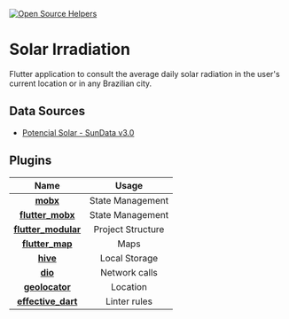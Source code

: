 [![Open Source Helpers](https://www.codetriage.com/rodrigopequeno/solar_irradiation/badges/users.svg)](https://www.codetriage.com/rodrigopequeno/solar_irradiation)

# Solar Irradiation

Flutter application to consult the average daily solar radiation in the user's current location or in any Brazilian city.

## Data Sources
- [Potencial Solar - SunData v3.0](http://www.cresesb.cepel.br/index.php?section=sundata) 

## Plugins
| Name | Usage |
|:------:|:-------:|
|[**mobx**](https://pub.dev/packages/mobx#-readme-tab-)| State Management|
|[**flutter_mobx**](https://pub.dev/packages/flutter_mobx)| State Management|
|[**flutter_modular**](https://pub.dev/packages/flutter_mobx)| Project Structure |
|[**flutter_map**](https://pub.dev/packages/flutter_map)| Maps |
|[**hive**](https://pub.dev/packages/hive)| Local Storage |
|[**dio**](https://pub.dev/packages/dio)| Network calls|
|[**geolocator**](https://pub.dev/packages/geolocator)| Location |
|[**effective_dart**](https://pub.dev/packages/effective_dart)| Linter rules|
